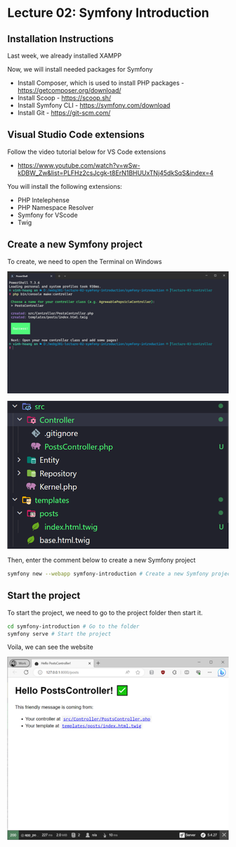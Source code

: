 # Lecture 02: Symfony Introduction

## Installation Instructions

Last week, we already installed XAMPP

Now, we will install needed packages for Symfony

- Install Composer, which is used to install PHP packages - https://getcomposer.org/download/
- Install Scoop - https://scoop.sh/
- Install Symfony CLI - https://symfony.com/download
- Install Git - https://git-scm.com/

## Visual Studio Code extensions

Follow the video tutorial below for VS Code extensions

- https://www.youtube.com/watch?v=wSw-kDBW_Zw&list=PLFHz2csJcgk-t8ErN1BHUUxTNj45dkSqS&index=4

You will install the following extensions:

- PHP Intelephense
- PHP Namespace Resolver
- Symfony for VScode
- Twig

## Create a new Symfony project

To create, we need to open the Terminal on Windows

![Alt text](image.png)

![Alt text](image-1.png)

Then, enter the comment below to create a new Symfony project

```bash
symfony new --webapp symfony-introduction # Create a new Symfony project
```

## Start the project

To start the project, we need to go to the project folder then start it.

```bash
cd symfony-introduction # Go to the folder
symfony serve # Start the project
```

Voila, we can see the website

![Alt text](image-2.png)
